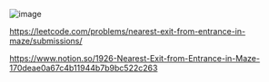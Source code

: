 ![image](https://user-images.githubusercontent.com/84365977/185304824-1edd422e-b098-4c81-bdc8-d9345375a12d.png)


https://leetcode.com/problems/nearest-exit-from-entrance-in-maze/submissions/

https://www.notion.so/1926-Nearest-Exit-from-Entrance-in-Maze-170deae0a67c4b11944b7b9bc522c263
